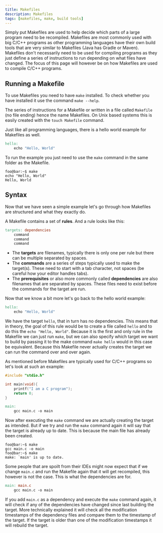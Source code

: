 ```yaml
---
title: Makefiles
description: Makefiles
tags: [makefiles, make, build tools]
---
```


Simply put Makefiles are used to help decide which parts of a large program need to be recompiled. Makefiles are most commonly used with big C/C++  programs as other programming languages have their own build tools that are very similar to Makefiles (Java has Gradle or Maven). Makefiles don't necessarily need to be used for compiling programs as they just define a series of instructions to run depending on what files have changed. The focus of this page will however be on how Makefiles are used to compile C/C++ programs.

## Running a Makefile

To use Makefiles you need to have `make` installed. To check whether you have installed it use the command `make --help`.

The series of instructions for a Makefile or written in a file called `Makefile` (no file ending) hence the name Makefiles. On Unix based systems this is easily created with the `touch Makefile` command.

Just like all programming languages, there is a hello world example for Makefiles as well.

```makefile title="makefile"
hello:
    echo "Hello, World"
```

To run the example you just need to use the `make` command in the same folder as the Makefile.

```console
foo@bar:~$ make
echo "Hello, World"
Hello, World
```

## Syntax

Now that we have seen a simple example let's go through how Makefiles are structured and what they exactly do.

A Makefile contains a set of **rules**. And a rule looks like this:

```makefile
targets: dependencies
    command
    command
    command
```

- The **targets** are filenames, typically there is only one per rule but there can be multiple separated by spaces.
- The **commands** are a series of steps typically used to make the target(s). These need to start with a tab character, not spaces (be careful how your editor handles tabs).
- The **prerequisites** or also more commonly called **dependencies** are also filenames that are separated by spaces. These files need to exist before the commands for the target are run.

Now that we know a bit more let's go back to the hello world example:

```makefile title="makefile"
hello:
    echo "Hello, World"
```

We have the target `hello`, that in turn has no dependencies. This means that in theory, the goal of this rule would be to create a file called `hello` and to do this the `echo "Hello, World"`. Because it is the first and only rule in the Makefile we can just run `make`, but we can also specify which target we want to build by passing it to the make command `make hello` would in this case be equivalent. Because this Makefile never actually creates the target we can run the command over and over again.

As mentioned before Makefiles are typically used for C/C++ programs so let's look at such an example:

```c title="main.c"
#include "stdio.h"

int main(void){
    printf("I am a C program");
    return 0;
}
```

```makefile title="makefile"
main:
    gcc main.c -o main
```

Now after executing the `make` command we are actually creating the target as intended. But if we try and run the `make` command again it will say that the target is already up to date. This is because the main file has already been created.

```console
foo@bar:~$ make
gcc main.c -o main
foo@bar:~$ make
make: `main' is up to date.
```

Some people that are spoilt from their IDEs might now expect that if we change `main.c` and run the Makefile again that it will get recompiled, this however is not the case. This is what the dependencies are for.

```makefile title="makefile"
main: main.c
    gcc main.c -o main
```

If you add `main.c` as a dependency and execute the `make` command again, it will check if any of the dependencies have changed since last building the target. More technically explained it will check all the modification timestamps of the dependency files and compare them to the timestamp of the target. If the target is older than one of the modification timestamps it will rebuild the target.
